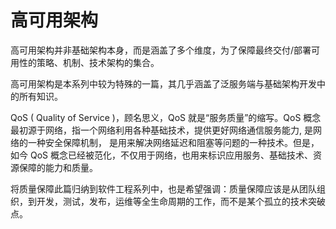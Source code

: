 # 高可用架构

高可用架构并非基础架构本身，而是涵盖了多个维度，为了保障最终交付/部署可用性的策略、机制、技术架构的集合。

高可用架构是本系列中较为特殊的一篇，其几乎涵盖了泛服务端与基础架构开发中的所有知识。

QoS ( Quality of Service )，顾名思义，QoS 就是“服务质量”的缩写。QoS 概念最初源于网络，指一个网络利用各种基础技术，提供更好网络通信服务能力, 是网络的一种安全保障机制， 是用来解决网络延迟和阻塞等问题的一种技术。但是，如今 QoS 概念已经被范化，不仅用于网络，也用来标识应用服务、基础技术、资源保障的能力和质量。

将质量保障此篇归纳到软件工程系列中，也是希望强调：质量保障应该是从团队组织，到开发，测试，发布，运维等全生命周期的工作，而不是某个孤立的技术突破点。
